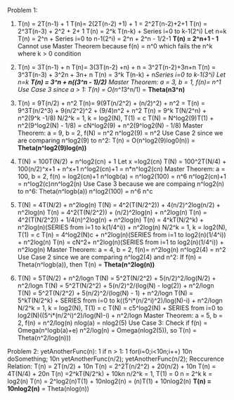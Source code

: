 Problem 1:
1) T(n) = 2T(n-1) + 1
T(n)= 2(2T(n-2) +1) + 1 = 2^2T(n-2)+2+1
T(n) = 2^3T(n-3) + 2^2 + 2+ 1
T(n) = 2^k T(n-k) + Series i=0 to k-1(2^i)
Let n=k
T(n) = 2^n +  Series i=0 to n-1(2^i) = 2^n + 2^n - 1/2-1
**T(n) = 2^n+1 - 1**
Cannot use Master Theorem because f(n) = n^0 which fails the n^k where k > 0 condition

2) T(n) = 3T(n-1) + n
T(n)= 3(3T(n-2) +n) + n = 3^2T(n-2)+3n+n
T(n) = 3^3T(n-3) + 3^2n + 3n+ n
T(n) = 3^k T(n-k) + n*Series i=0 to k-1(3^i)
Let n=k
**T(n) = 3^n + n((3^n - 1)/2)**
Master Theorem:
a = 3, b = 1, f(n)= n^1
Use Case 3 since a > 1: T(n) = O(n^1*3^n/1) = **Theta(n3^n)**

3) T(n) = 9T(n/2) + n^2
T(n)= 9(9T(n/2^2) + (n/2)^2) + n^2 = 
T(n) = 9^3T(n/2^3) + 9(n/2^2)^2 + (9/4)n^2 + n^2
T(n) = 9^k T(N/2^n) + n^2(9^k -1/8)
N/2^k = 1, k = log2(N), T(1) = c
T(N) = N^log2(9)T(1) + n^2(9^log2(N) - 1/8) =  cN^log2(9) + n^2(9^log2(N) - 1/8)
Master Theorem:
a = 9, b = 2, f(N) = n^2
n^log2(9) = n^2
Use Case 2 since we are comparing n^log2(9) to n^2: T(n) = O(n^log2(9)log0(n)) = **Theta(n^log2(9)log(n))**

4) T(N) = 100T(N/2) + n^log2(cn) + 1
Let x =log2(cn)
T(N) = 100^2T(N/4) + 100(n/2)^x+1 +  n^x+1
n^log2(cn)+1 = n*n^log2(cn)
Master Theorem:
a = 100, b = 2, f(n) = log2(cn)+1
n^logb(a) = n^log2(100) = n^6
n^log2(cn)+1 = n^log2(c)*n*n^log2(n)
Use Case 3 because we are compaing n^log2(n) to n^6:
Theta(n^logb(a))
n^log2(100) = n^6
n^c

5) T(N) = 4T(N/2) + n^2log(n)
T(N) = 4^2(T(N/2^2)) + 4(n/2)^2log(n/2) + n^2log(n)
T(n) = 4^2(T(N/2^2)) + (n/2)^2log(n) + n^2log(n)
T(n) = 4^2(T(N/2^2)) + 1/4(n)^2log(n) + n^2log(n)
T(n) = 4^kT(N/2^k) + n^2log(n)(SERIES from i=1 to k(1/4^i)) + n^2log(n)
N/2^k = 1, k = log2(N), T(1) = c
T(n) = 4^log2(N)c + n^2log(n)(SERIES from i=1 to log2(n)(1/4^i)) + n^2log(n)
T(n) = cN^2+ n^2log(n)(SERIES from i=1 to log2(n)(1/4^i)) + n^2log(n)
Master Theorem:
a = 4, b  = 2, f(n)= n^2log(n)
n^log2(4) = n^2
Use Case 2 since we are comparing n^log2(4) and n^2:
If f(n) = Theta(n^logb(a)), then T(n) = **Theta(n^2log(n))**

6) T(N) = 5T(N/2) + n^2/logn
T(N) = 5^2T(N/2^2) + 5(n/2)^2/log(N/2) + n^2/logn
T(N) = 5^2T(N/2^2) + 5(n/2)^2/(log(N) - log(2)) + n^2/logn
T(N) = 5^2T(N/2^2) + 5(n/2)^2/(log(N) - 1) + n^2/logn
T(N) = 5^kT(N/2^k) + SERIES from i=0 to k((5^i*(n/2^i)^2)/log(N)-i) + n^2/logn
N/2^k = 1, k = log2(N), T(1) = c
T(N) = c5^log2(N) + SERIES from i=0 to log2(N)((5^i*(n/2^i)^2)/log(N)-i) + n^2/logn
Master Theorem:
a = 5, b = 2, f(n) = n^2/log(n)
nlog(a) = nlog2(5)
Use Case 3:
Check if f(n) = Omega(n^logb(a)+e)
n^2/log(n) = Omega(nlog2(5)), so T(n) = Theta(n^2/log(n)))

Problem 2:
yetAnotherFunc(n): 1
  if n > 1: 1
    for(i=0;i<10n;i++) 10n
      doSomething; 10n
    yetAnotherFunc(n/2); 
    yetAnotherFunc(n/2);
Reccurence Relation: T(n) = 2T(n/2) + 10n
T(n) = 2^2T(n/2^2) + 20(n/2) + 10n
T(n) = 4T(N/4) + 20n
T(n) =2^kT(N/2^k) + 10kn
n/2^k = 1, T(1) = 0
n = 2^k 
k = log2(n)
T(n) = 2^log2(n)T(1) + 10nlog2(n) = (n)T(1) + 10nlog2(n)
**T(n) = 10nlog2(n)** =
Theta(nlog(n))



 
